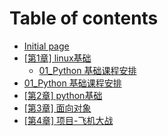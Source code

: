 # Table of contents

* [Initial page](README.md)
* [\[第1章\] linux基础](di-1-zhang-linux-ji-chu/README.md)
  * [01\_Python 基础课程安排](01python-ji-chu-ke-cheng-an-pai.md)
* [01\_Python 基础课程安排](01python-ji-chu-ke-cheng-an-pai.md)
* [\[第2章\] python基础](di-2-zhang-python-ji-chu.md)
* [\[第3章\] 面向对象](di-3-zhang-mian-xiang-dui-xiang.md)
* [\[第4章\] 项目-飞机大战](di-4-zhang-xiang-mu-fei-ji-da-zhan.md)

